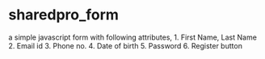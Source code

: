 # sharedpro_form
a simple javascript form with following attributes,  1. First Name, Last Name 2. Email id 3. Phone no. 4. Date of birth 5. Password 6. Register button
